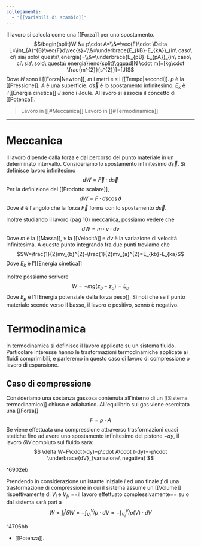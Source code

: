 ```yaml
---
collegamenti:
  - "[[Variabili di scambio]]"
---
```


Il lavoro si calcola come una [[Forza]] per uno spostamento.
	$$\begin{split}W &= p\cdot A=\\&=\vec{F}\cdot \Delta L=\int_{A}^{B}\vec{F}d\vec{s}=\\&=\underbrace{E_{kB}-E_{kA}}_{in\ caso\ ci\ sia\ solo\ questa\ energia}=\\&=\underbrace{E_{pB}-E_{pA}}_{in\ caso\ ci\ sia\ solo\ questa\ energia}\end{split}\qquad[N \cdot m]=[kg\cdot \frac{m^{2}}{s^{2}}]=[J]$$
Dove $N$ sono i [[Forza|Newton]], $m$ i metri e $s$ i [[Tempo|secondi]].
$p$ è la [[Pressione]].
$A$ è una superficie.
$d\vec{s}$ è lo spostamento infinitesimo. $E_{k}$ è l'[[Energia cinetica]]
$J$ sono i Joule.
Al lavoro si associa il concetto di [[Potenza]].

> Lavoro in [[#Meccanica]]
> Lavoro in [[#Termodinamica]]

---
# Meccanica
Il lavoro dipende dalla forza e dal percorso del punto materiale in un determinato intervallo.
Consideriamo lo spostamento infinitesimo $d\vec{s}$.
Si definisce lavoro infinitesimo
$$d W = \vec{F}\cdot d\vec{s}$$
Per la definizione del [[Prodotto scalare]],
$$dW=F\cdot ds\cos\vartheta$$
Dove $\vartheta$ è l'angolo che la forza $\vec{F}$ forma con lo spostamento $d\vec{s}$.

Inoltre studiando il lavoro (pag 10) meccanica, possiamo vedere che $$dW=m\cdot v\cdot dv$$
Dove $m$ è la [[Massa]], $v$ la [[Velocità]] e $dv$ è la variazione di velocità infinitesima.
A questo punto integrando fra due punti troviamo che
$$W=\frac{1}{2}mv_{b}^{2}-\frac{1}{2}mv_{a}^{2}=E_{kb}-E_{ka}$$
Dove $E_{k}$ è l'[[Energia cinetica]]

Inoltre possiamo scrivere 
$$W=-mg(z_{b}-z_{a})=E_{p}$$
Dove $E_{p}$ è l'[[Energia potenziale della forza peso]].
Si noti che se il punto materiale scende verso il basso, il lavoro è positivo, sennò è negativo.

# Termodinamica
In termodinamica si definisce il lavoro applicato su un sistema fluido.
Particolare interesse hanno le trasformazioni termodinamiche applicate ai fluidi comprimibili, e parleremo in questo caso di lavoro di compressione o lavoro di espansione.

## Caso di compressione
Consideriamo una sostanza gassosa contenuta all'interno di un [[Sistema termodinamico]] chiuso e adiabatico.
All'equilibrio sul gas viene esercitata una [[Forza]] 
$$
F = p\cdot A
$$
Se viene effettuata una compressione attraverso trasformazioni quasi statiche fino ad avere uno spostamento infinitesimo del pistone $-dy$, il lavoro $\delta W$ compiuto sul fluido sarà:
$$
\delta W=F\cdot(-dy)=p\cdot A\cdot (-dy)=-p\cdot \underbrace{dV}_{variazione\ negativa}
$$

^6902eb

Prendendo in considerazione un istante iniziale $i$ ed uno finale $f$ di una trasformazione di compressione in cui il sistema assume un [[Volume]] rispettivamente di $V_{i}$ e $V_{f}$, ==il lavoro effettuato complessivamente== su o dal sistema sarà pari a 
$$
W = \int_{i}^{f}\delta W=-\int_{V_{i}}^{V_{f}}p\cdot dV=-\int_{V_{i}}^{V_{f}}p(V)\cdot dV
$$

^4706bb

- [[Potenza]].